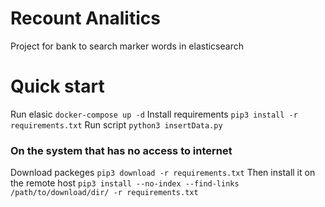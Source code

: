 # Recount Analitics
Project for bank to search marker words in elasticsearch

# Quick start
Run elasic `docker-compose up -d`
Install requirements `pip3 install -r requirements.txt`
Run script `python3 insertData.py`

### On the system that has no access to internet
Download packeges `pip3 download -r requirements.txt`
Then install it on the remote host `pip3 install --no-index --find-links /path/to/download/dir/ -r requirements.txt`
